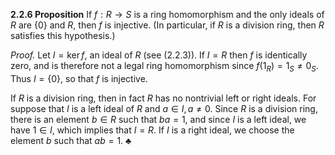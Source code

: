 **2.2.6 Proposition** If $f : R \to S$ is a ring homomorphism and the only ideals of $R$ are $\{0\}$ and $R$, then $f$ is injective. (In particular, if $R$ is a division ring, then $R$ satisfies this hypothesis.)

*Proof.* Let $I = \ker f$, an ideal of $R$ (see (2.2.3)). If $I = R$ then $f$ is identically zero, and is therefore not a legal ring homomorphism since $f(1_R) = 1_S \neq 0_S$. Thus $I = \{0\}$, so that $f$ is injective.

If $R$ is a division ring, then in fact $R$ has no nontrivial left or right ideals. For suppose that $I$ is a left ideal of $R$ and $a \in I, a \neq 0$. Since $R$ is a division ring, there is an element $b \in R$ such that $ba = 1$, and since $I$ is a left ideal, we have $1 \in I$, which implies that $I = R$. If $I$ is a right ideal, we choose the element $b$ such that $ab = 1$. ♣